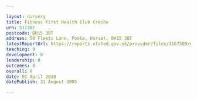 ```yaml
---

layout: nursery
title: Fitness First Health Club Crèche
urn: 511387
postcode: BH15 3BT
address: 58 Fleets Lane, Poole, Dorset, BH15 3BT
latestReportUrl: https://reports.ofsted.gov.uk/provider/files/1167509/urn/511387.pdf
teaching: 0
development: 0
leadership: 0
outcomes: 0
overall: 0
date: 01 April 2018 
datePublish: 31 August 2005

---
```

